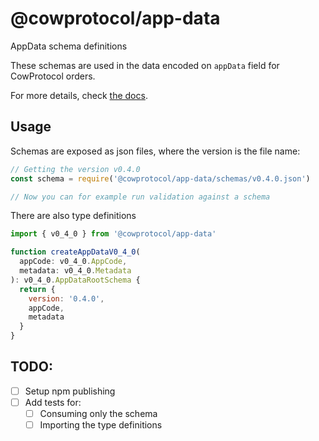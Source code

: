 # @cowprotocol/app-data

AppData schema definitions

These schemas are used in the data encoded on `appData` field for CowProtocol orders.

For more details, check [the docs](https://docs.cow.fi/cow-sdk/order-meta-data-appdata).

## Usage

Schemas are exposed as json files, where the version is the file name:

```js
// Getting the version v0.4.0
const schema = require('@cowprotocol/app-data/schemas/v0.4.0.json')

// Now you can for example run validation against a schema
```

There are also type definitions

```js
import { v0_4_0 } from '@cowprotocol/app-data'

function createAppDataV0_4_0(
  appCode: v0_4_0.AppCode, 
  metadata: v0_4_0.Metadata
): v0_4_0.AppDataRootSchema {
  return {
    version: '0.4.0',
    appCode,
    metadata
  }
}
```

## TODO:

- [ ] Setup npm publishing
- [ ] Add tests for:
  - [ ] Consuming only the schema
  - [ ] Importing the type definitions
